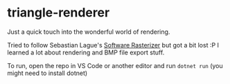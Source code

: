 # triangle-renderer
Just a quick touch into the wonderful world of rendering.

Tried to follow Sebastian Lague's [Software Rasterizer](https://youtu.be/yyJ-hdISgnw?list=PLFt_AvWsXl0ehjAfLFsp1PGaatzAwo0u0K) but got a bit lost :P
I learned a lot about rendering and BMP file export stuff.

To run, open the repo in VS Code or another editor and run ``dotnet run`` (you might need to install dotnet)
